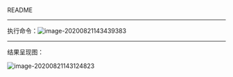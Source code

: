README

--------------

执行命令：![image-20200821143439383](C:\Users\natur\AppData\Roaming\Typora\typora-user-images\image-20200821143439383.png)

-------------------------------

结果呈现图：

![image-20200821143124823](C:\Users\natur\AppData\Roaming\Typora\typora-user-images\image-20200821143124823.png)